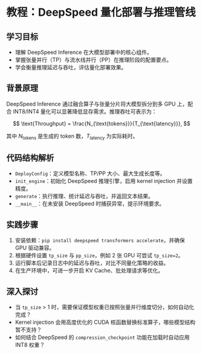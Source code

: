 # 教程：DeepSpeed 量化部署与推理管线

## 学习目标
- 理解 DeepSpeed Inference 在大模型部署中的核心组件。
- 掌握张量并行（TP）与流水线并行（PP）在推理阶段的配置要点。
- 学会衡量推理延迟与吞吐，评估量化部署效果。

## 背景原理
DeepSpeed Inference 通过融合算子与张量分片将大模型拆分到多 GPU 上，配合 INT8/INT4 量化可以显著降低显存需求。推理吞吐可表示为：

$$
\text{Throughput} = \frac{N_{\text{tokens}}}{T_{\text{latency}}},
$$

其中 $N_{\text{tokens}}$ 是生成的 token 数，$T_{\text{latency}}$ 为实际耗时。

## 代码结构解析
- `DeployConfig`：定义模型名称、TP/PP 大小、最大生成长度等。
- `init_engine`：初始化 DeepSpeed 推理引擎，启用 kernel injection 并设置精度。
- `generate`：执行推理、统计延迟与吞吐，并返回文本结果。
- `__main__`：在未安装 DeepSpeed 时捕获异常，提示环境要求。

## 实践步骤
1. 安装依赖：`pip install deepspeed transformers accelerate`，并确保 GPU 驱动兼容。
2. 根据硬件设置 `tp_size` 与 `pp_size`，例如 2 张 GPU 可尝试 `tp_size=2`。
3. 运行脚本后记录日志中的延迟与吞吐，对比不同量化策略的收益。
4. 在生产环境中，可进一步开启 KV Cache、批处理请求等优化。

## 深入探讨
- 当 `tp_size` > 1 时，需要保证模型权重已按照张量并行维度切分，如何自动化完成？
- Kernel injection 会用高度优化的 CUDA 核函数替换标准算子，哪些模型结构暂不支持？
- 如何结合 DeepSpeed 的 `compression_checkpoint` 功能在加载时自动应用 INT8 权重？
